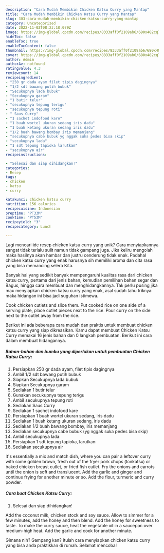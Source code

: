 ```yaml
---
description: "Cara Mudah Membikin Chicken Katsu Curry yang Mantap"
title: "Cara Mudah Membikin Chicken Katsu Curry yang Mantap"
slug: 303-cara-mudah-membikin-chicken-katsu-curry-yang-mantap
category: Uncategorized
date: 2022-11-02T08:23:18.079Z
image: https://img-global.cpcdn.com/recipes/8333aff0f2109ab6/680x482cq70/chicken-katsu-curry-foto-resep-utama.jpg
hideToc: false
enableToc: true
enableTocContent: false
thumbnail: https://img-global.cpcdn.com/recipes/8333aff0f2109ab6/680x482cq70/chicken-katsu-curry-foto-resep-utama.jpg
cover: https://img-global.cpcdn.com/recipes/8333aff0f2109ab6/680x482cq70/chicken-katsu-curry-foto-resep-utama.jpg
author: Admin
authorAv: notfound
ratingvalue: 4.3
reviewcount: 14
recipeingredient:
- "250 gr dada ayam filet tipis dagingnya"
- "1/2 sdt bawang putih bubuk"
- "Secukupnya lada bubuk"
- "Secukupnya garam"
- "1 butir telur"
- "secukupnya tepung terigu"
- "secukupnya tepung roti"
- " Saus Curry"
- "1 sachet indofood kare"
- "1 buah wortel ukuran sedang iris dadu"
- "1 buah ketang ukuran sedang iris dadu"
- "1/2 buah bawang bombay iris memanjang"
- "secukupnya cabe bubuk yg nggak suka pedes bisa skip"
- "secukupnya lada"
- "1 sdt tepung tapioka larutkan"
- "secukupnya air"
recipeinstructions:

- "Selesai dan siap dihidangkan!"
categories:
- Resep
tags:
- chicken
- katsu
- curry

katakunci: chicken katsu curry 
nutrition: 156 calories
recipecuisine: Indonesian
preptime: "PT33M"
cooktime: "PT53M"
recipeyield: "3"
recipecategory: Lunch

---
```





Lagi mencari ide resep chicken katsu curry yang unik? Cara menyiapkannya sangat tidak terlalu sulit namun tidak gampang juga. Jika keliru mengolah maka hasilnya akan hambar dan justru cenderung tidak enak. Padahal chicken katsu curry yang enak harusnya sih memiliki aroma dan cita rasa yang bisa memancing selera Kita.





Banyak hal yang sedikit banyak mempengaruhi kualitas rasa dari chicken katsu curry, pertama dari jenis bahan, kemudian pemilihan bahan segar dan Bagus, hingga cara membuat dan menghidangkannya. Tak perlu pusing jika mau menyiapkan chicken katsu curry yang enak,      asal sudah tahu triknya maka hidangan ini bisa jadi suguhan istimewa.














Cook chicken cutlets and slice them. Put cooked rice on one side of a serving plate, place cutlet pieces next to the rice. Pour curry on the side next to the cutlet away from the rice.






Berikut ini ada beberapa cara mudah dan praktis untuk membuat chicken katsu curry yang siap dikreasikan. Kamu dapat membuat Chicken Katsu Curry memakai 16 jenis bahan dan 0 langkah pembuatan. Berikut ini cara dalam membuat hidangannya.

<!--inarticleads1-->

##### Bahan-bahan dan bumbu yang diperlukan untuk pembuatan Chicken Katsu Curry:

1. Persiapkan 250 gr dada ayam, filet tipis dagingnya
1. Ambil 1/2 sdt bawang putih bubuk
1. Siapkan Secukupnya lada bubuk
1. Siapkan Secukupnya garam
1. Sediakan 1 butir telur
1. Gunakan secukupnya tepung terigu
1. Ambil secukupnya tepung roti
1. Sediakan  Saus Curry
1. Sediakan 1 sachet indofood kare
1. Persiapkan 1 buah wortel ukuran sedang, iris dadu
1. Sediakan 1 buah ketang ukuran sedang, iris dadu
1. Sediakan 1/2 buah bawang bombay, iris memanjang
1. Sediakan secukupnya cabe bubuk (yg nggak suka pedes bisa skip)
1. Ambil secukupnya lada
1. Persiapkan 1 sdt tepung tapioka, larutkan
1. Sediakan secukupnya air


It&#39;s essentially a mix and match dish, where you can pair a leftover curry with some golden brown, fresh out of the fryer pork chops (tonkatsu) or baked chicken breast cutlet, or fried fish cutlet. Fry the onions and carrots until the onion is soft and translucent. Add the garlic and ginger and continue frying for another minute or so. Add the flour, turmeric and curry powder. 

<!--inarticleads2-->

##### Cara buat Chicken Katsu Curry:


1. Selesai dan siap dihidangkan!

Add the coconut milk, chicken stock and soy sauce. Allow to simmer for a few minutes, add the honey and then blend. Add the honey for sweetness to taste. To make the curry sauce, heat the vegetable oil in a saucepan over medium-high heat. Add the garlic and cook for another minute. 

Gimana nih? Gampang kan? Itulah cara menyiapkan chicken katsu curry yang bisa anda praktikkan di rumah. Selamat mencoba!
